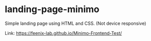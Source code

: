 # landing-page-minimo
Simple landing page using HTML and CSS. (Not device responsive)

Link: https://feenix-lab.github.io/Minimo-Frontend-Test/
